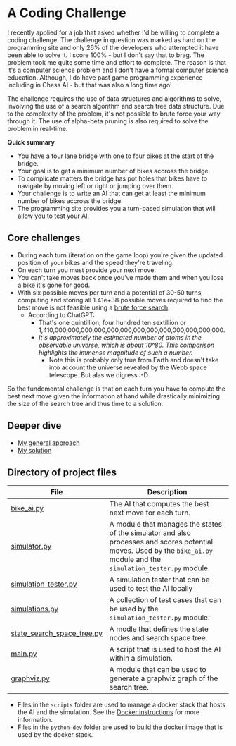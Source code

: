 # A Coding Challenge

I recently applied for a job that asked whether I'd be willing to complete a coding challenge.  The challenge in question was marked as hard on the programming site and only 26% of the developers who attempted it have been able to solve it. I score 100% - but I don't say that to brag.  The problem took me quite some time and effort to complete.  The reason is that it's a computer science problem and I don't have a formal computer science education.  Although, I do have past game programming experience including in Chess AI - but that was also a long time ago!

The challenge requires the use of data structures and algorithms to solve, involving the use of a search algorithm and search tree data structure. Due to the complexity of the problem, it's not possible to brute force your way through it. The use of alpha-beta pruning is also required to solve the problem in real-time.

**Quick summary**
- You have a four lane bridge with one to four bikes at the start of the bridge.
- Your goal is to get a minimum number of bikes accross the bridge.
- To complicate matters the bridge has pot holes that bikes have to navigate by moving left or right or jumping over them.
- Your challenge is to write an AI that can get at least the minimum number of bikes accross the bridge.
- The programming site provides you a turn-based simulation that will allow you to test your AI.

## Core challenges

- During each turn (iteration on the game loop) you're given the updated position of your bikes and the speed they're traveling.
- On each turn you must provide your next move.
- You can't take moves back once you've made them and when you lose a bike it's gone for good.
- With six possible moves per turn and a potential of 30-50 turns, computing and storing all 1.41e+38 possible moves required to find the best move is not feasible using a [brute force search](https://en.wikipedia.org/wiki/Brute-force_search).
  - According to ChatGPT: 
    - That's one quintillion, four hundred ten sextillion or 1,410,000,000,000,000,000,000,000,000,000,000,000,000,000. 
    - *It's approximately the estimated number of atoms in the observable universe, which is about 10^80. This comparison highlights the immense magnitude of such a number.*
      - Note this is probably only true from Earth and doesn't take into account the universe revealed by the Webb space telescope. But alas we digress :-D

So the fundemental challenge is that on each turn you have to compute the best next move given the information at hand while drastically minimizing the size of the search tree and thus time to a solution.

## Deeper dive
- [My general approach](documentation/approach.md)
- [My solution](documentation/solution.md)

## Directory of project files
| File | Description |
| --- | --- |
| [bike_ai.py](bike_ai.py) | The AI that computes the best next move for each turn. |
| [simulator.py](simulator.py) | A module that manages the states of the simulator and also processes and scores potential moves.  Used by the `bike_ai.py` module and the `simulation_tester.py` module. |
| [simulation_tester.py](simulation_tester.py) | A simulation tester that can be used to test the AI locally |
| [simulations.py](simulations.py) | A collection of test cases that can be used by the `simulation_tester.py` module.|
| [state_search_space_tree.py](state_search_space_tree.py) | A modle that defines the state nodes and search space tree. |
| [main.py](main.py) | A script that is used to host the AI within a simulation. |
| [graphviz.py](graphviz.py) | A module that can be used to generate a graphviz graph of the search tree. |

- Files in the `scripts` folder are used to manage a docker stack that hosts the AI and the simulation.  See the [Docker instructions](documentation/docker.md) for more information.
- Files in the `python-dev` folder are used to build the docker image that is used by the docker stack.